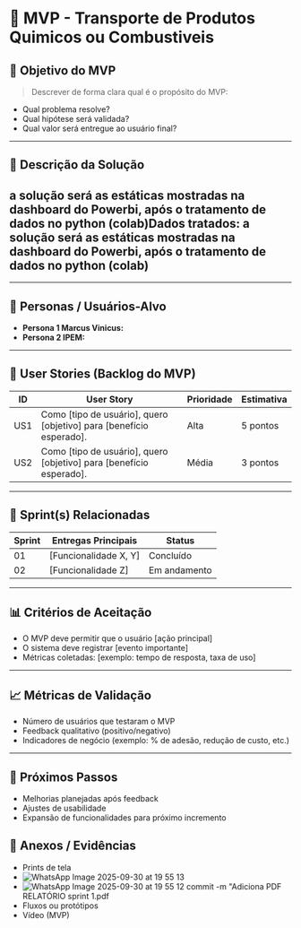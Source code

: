 # 📌 MVP - Transporte de Produtos Quimicos ou Combustiveis

## 🎯 Objetivo do MVP
> Descrever de forma clara qual é o propósito do MVP:  
- Qual problema resolve?  
- Qual hipótese será validada?  
- Qual valor será entregue ao usuário final?  

---

## 📝 Descrição da Solução
## a solução será as estáticas mostradas na dashboard do Powerbi, após o tratamento de dados no python (colab)Dados tratados: a solução será as estáticas mostradas na dashboard do Powerbi, após o tratamento de dados no python (colab)

---

## 👥 Personas / Usuários-Alvo
- **Persona 1 Marcus Vinicus:**   
- **Persona 2 IPEM:**  

---

## 🔑 User Stories (Backlog do MVP)
| ID  | User Story                                                                 | Prioridade | Estimativa |
|-----|-----------------------------------------------------------------------------|------------|------------|
| US1 | Como [tipo de usuário], quero [objetivo] para [benefício esperado].         | Alta       | 5 pontos   |
| US2 | Como [tipo de usuário], quero [objetivo] para [benefício esperado].         | Média      | 3 pontos   |

---

## 📅 Sprint(s) Relacionadas
| Sprint | Entregas Principais                          | Status   |
|--------|----------------------------------------------|----------|
| 01     | [Funcionalidade X, Y]                        | Concluído|
| 02     | [Funcionalidade Z]                           | Em andamento |

---

## 📊 Critérios de Aceitação
- O MVP deve permitir que o usuário [ação principal]  
- O sistema deve registrar [evento importante]  
- Métricas coletadas: [exemplo: tempo de resposta, taxa de uso]  

---

## 📈 Métricas de Validação
- Número de usuários que testaram o MVP  
- Feedback qualitativo (positivo/negativo)  
- Indicadores de negócio (exemplo: % de adesão, redução de custo, etc.)  

---

## 🚀 Próximos Passos
- Melhorias planejadas após feedback  
- Ajustes de usabilidade
- Expansão de funcionalidades para próximo incremento  



## 📂 Anexos / Evidências
- Prints de tela
- ![WhatsApp Image 2025-09-30 at 19 55 13](https://github.com/user-attachments/assets/ae497cb5-c053-4716-baee-93705abd29e6)
- ![WhatsApp Image 2025-09-30 at 19 55 12](https://github.com/user-attachments/assets/d2e4cc8a-8852-4bac-a065-0455c6ed2e52)
  commit -m "Adiciona PDF RELATÓRIO sprint 1.pdf
- Fluxos ou protótipos  
- Vídeo (MVP)  
